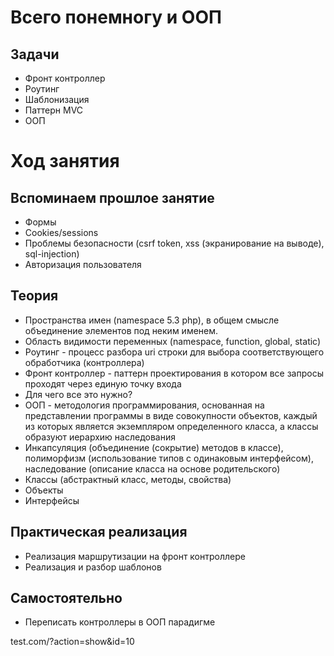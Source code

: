# Всего понемногу и ООП

## Задачи

* Фронт контроллер
* Роутинг
* Шаблонизация
* Паттерн MVC
* ООП

# Ход занятия

## Вспоминаем прошлое занятие

* Формы
* Cookies/sessions
* Проблемы безопасности (csrf token, xss (экранирование на выводе), sql-injection)
* Авторизация пользователя

## Теория

* Пространства имен (namespace 5.3 php), в общем смысле объединение элементов под неким именем.
* Область видимости переменных (namespace, function, global, static)
* Роутинг - процесс разбора uri cтроки для выбора соответствующего обработчика (контроллера)
* Фронт контроллер - паттерн проектирования в котором все запросы проходят через единую точку входа
* Для чего все это нужно?
* ООП - методология программирования, основанная на представлении программы в виде совокупности объектов, каждый из которых является экземпляром определенного класса, а классы образуют иерархию наследования
* Инкапсуляция (объединение (сокрытие) методов в классе), полиморфизм (использование типов с одинаковым интерфейсом), наследование (описание класса на основе родительского)
* Классы (абстрактный класс, методы, свойства)
* Объекты
* Интерфейсы

## Практическая реализация

* Реализация маршрутизации на фронт контроллере
* Реализация и разбор шаблонов

## Самостоятельно

* Переписать контроллеры в ООП парадигме



test.com/?action=show&id=10
